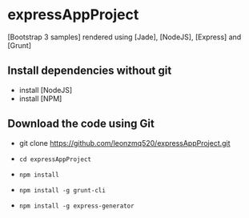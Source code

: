 expressAppProject
====================
[Bootstrap 3 samples] rendered using [Jade], [NodeJS], [Express] and [Grunt]

## Install dependencies without git 
+ install [NodeJS]
+ install [NPM]

## Download the code using Git

+ git clone https://github.com/leonzmq520/expressAppProject.git
+ `cd expressAppProject`

+ `npm install`
+ `npm install -g grunt-cli`
+ `npm install -g express-generator`


